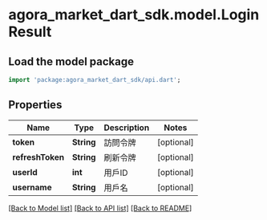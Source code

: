 # agora_market_dart_sdk.model.LoginResult

## Load the model package
```dart
import 'package:agora_market_dart_sdk/api.dart';
```

## Properties
Name | Type | Description | Notes
------------ | ------------- | ------------- | -------------
**token** | **String** | 訪問令牌 | [optional] 
**refreshToken** | **String** | 刷新令牌 | [optional] 
**userId** | **int** | 用戶ID | [optional] 
**username** | **String** | 用戶名 | [optional] 

[[Back to Model list]](../README.md#documentation-for-models) [[Back to API list]](../README.md#documentation-for-api-endpoints) [[Back to README]](../README.md)


